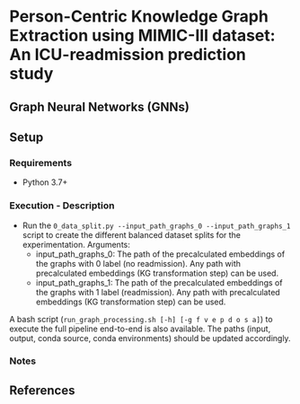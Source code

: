 # Person-Centric Knowledge Graph Extraction using MIMIC-III dataset: An ICU-readmission prediction study 

## Graph Neural Networks (GNNs)

## Setup
### Requirements
- Python 3.7+          


### Execution - Description
- Run the ```0_data_split.py --input_path_graphs_0 --input_path_graphs_1``` script to create the different balanced dataset splits for the experimentation. Arguments:
    - input_path_graphs_0: The path of the precalculated embeddings of the graphs with 0 label (no readmission). Any path with precalculated embeddings (KG transformation step) can be used.
    - input_path_graphs_1: The path of the precalculated embeddings of the graphs with 1 label (readmission). Any path with precalculated embeddings (KG transformation step) can be used.

A bash script (```run_graph_processing.sh [-h] [-g f v e p d o s a]```) to execute the full pipeline end-to-end is also available. The paths (input, output, conda source, conda environments) should be updated accordingly. 

### Notes 

## References
```

```
